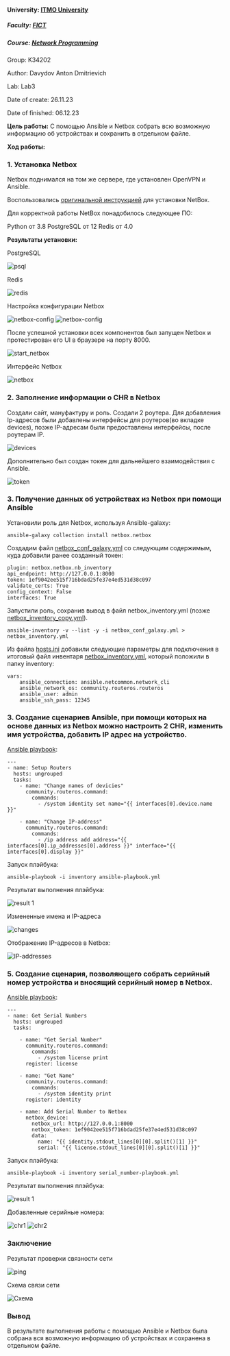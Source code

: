 #### University: [ITMO University](https://itmo.ru/ru/)
##### Faculty: [FICT](https://fict.itmo.ru)
##### Course: [Network Programming](https://itmo-ict-faculty.github.io/network-programming/)

Group: K34202

Author: Davydov Anton Dmitrievich

Lab: Lab3

Date of create: 26.11.23

Date of finished: 06.12.23

**Цель работы:** С помощью Ansible и Netbox собрать всю возможную информацию об устройствах и сохранить в отдельном файле.

**Ход работы:**

### 1. Установка Netbox

Netbox поднимался на том же сервере, где установлен OpenVPN и Ansible.

Воспользовались [оригинальной инструкцией](https://docs.netbox.dev/en/stable/installation/) для установки NetBox.

Для корректной работы NetBox понадобилось следующее ПО:

Python от 3.8
PostgreSQL от 12
Redis от 4.0

**Результаты установки:**

PostgreSQL

![psql](./pictures/psql)

Redis

![redis](./pictures/redis)

Настройка конфигурации Netbox

![netbox-config](./pictures/config_netbox1)
![netbox-config](./pictures/config_netbox2)

После успешной установки всех компонентов был запущен Netbox и протестирован его UI в браузере на порту 8000.

![start_netbox](./pictures/start_netbox)

Интерфейс Netbox

![netbox](./pictures/netbox.png)

### 2. Заполнение информации о CHR в Netbox

Создали сайт, мануфактуру и роль. Создали 2 роутера. Для добавления Ip-адресов были добавлены интерфейсы для роутеров(во вкладке devices), позже IP-адресам были предоставлены интерфейсы, после роутерам IP.

![devices](./pictures/dev_netbox)

Дополнительно был создан токен для дальнейшего взаимодействия с Ansible.

![token](./pictures/token_netbox)

### 3. Получение данных об устройствах из Netbox при помощи Ansible

Установили роль для Netbox, используя Ansible-galaxy:

```
ansible-galaxy collection install netbox.netbox
```

Создадим файл [netbox_conf_galaxy.yml](./configs/netbox_conf_galaxy.yml) со следующим содержимым, куда добавили ранее созданный токен:

```
plugin: netbox.netbox.nb_inventory
api_endpoint: http://127.0.0.1:8000
token: 1ef9042ee515f716bdad25fe37e4ed531d38c097
validate_certs: True
config_context: False
interfaces: True
```

Запустили роль, сохранив вывод в файл netbox_inventory.yml (позже [netbox_inventory_copy.yml](./configs/netbox_inventory_copy.yml)).

```
ansible-inventory -v --list -y -i netbox_conf_galaxy.yml > netbox_inventory.yml
```
Из файла [hosts.ini](./configs/hosts.ini) добавили следующие параметры для подключения в итоговый файл  инвентаря [netbox_inventory.yml](./configs/inventory/netbox_inventory.yml), который положили в папку inventory:

```
vars:
    ansible_connection: ansible.netcommon.network_cli
    ansible_network_os: community.routeros.routeros
    ansible_user: admin
    ansible_ssh_pass: 12345
```

### 3. Создание сценариев Ansible, при помощи которых на основе данных из Netbox можно настроить 2 CHR, изменить имя устройства, добавить IP адрес на устройство.

[Ansible playbook](./configs/ansible-playbook.yml):
```
---
- name: Setup Routers
  hosts: ungrouped
  tasks:
    - name: "Change names of devicies"
      community.routeros.command:
        commands:
          - /system identity set name="{{ interfaces[0].device.name }}"

    - name: "Change IP-address"
      community.routeros.command:
        commands:
          - /ip address add address="{{ interfaces[0].ip_addresses[0].address }}" interface="{{ interfaces[0].display }}"
```

Запуск плэйбука:
```
ansible-playbook -i inventory ansible-playbook.yml
```

Результат выполнения плэйбука:

![result 1](./pictures/playbook1)

Измененные имена и IP-адреса

![changes](./pictures/change_chrs)

Отображение IP-адресов в Netbox:

![IP-addresses](./pictures/ip-address_netbox)

### 5. Создание сценария, позволяющего собрать серийный номер устройства и вносящий серийный номер в Netbox.

[Ansible playbook](./configs/serial_number-playbook.yml):

```
---
- name: Get Serial Numbers
  hosts: ungrouped
  tasks:

    - name: "Get Serial Number"
      community.routeros.command:
        commands:
          - /system license print
      register: license

    - name: "Get Name"
      community.routeros.command:
        commands:
          - /system identity print
      register: identity

    - name: Add Serial Number to Netbox
      netbox_device:
        netbox_url: http://127.0.0.1:8000
        netbox_token: 1ef9042ee515f716bdad25fe37e4ed531d38c097
        data:
          name: "{{ identity.stdout_lines[0][0].split()[1] }}"
          serial: "{{ license.stdout_lines[0][0].split()[1] }}"
```

Запуск плэйбука:

```
ansible-playbook -i inventory serial_number-playbook.yml
```

Результат выполнения плэйбука:

![result 1](./pictures/playbook2)

Добавленные серийные номера:

![chr1](./pictures/chr1)
![chr2](./pictures/chr2)

### Заключение

Результат проверки связности сети

![ping](./pictures/final_ping)

Схема связи сети

![Схема](./pictures/схема.png)

### Вывод
В результате выполнения работы c помощью Ansible и Netbox была собрана вся возможную информацию об устройствах и сохранена в отдельном файле.